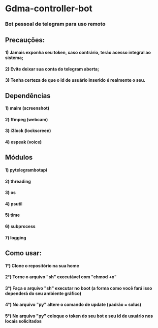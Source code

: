 # Gdma-controller-bot

### Bot pessoal de telegram para uso remoto

## Precauções:
#### 1) Jamais exponha seu token, caso contrário, terão acesso integral ao sistema;
#### 2) Evite deixar sua conta do telegram aberta;
#### 3) Tenha certeza de que o id de usuário inserido é realmente o seu.




## Dependências
#### 1) maim (screenshot)
#### 2) ffmpeg (webcam)
#### 3) i3lock (lockscreen)
#### 4) espeak (voice)




## Módulos
#### 1) pytelegrambotapi
#### 2) threading
#### 3) os
#### 4) psutil
#### 5) time
#### 6) subprocess
#### 7) logging




## Como usar:
#### 1°) Clone o repositório na sua home
#### 2°) Torne o arquivo "sh" executável com "chmod +x"
#### 3°) Faça o arquivo "sh" executar no boot (a forma como você fará isso dependerá do seu ambiente gráfico)
#### 4°) No arquivo "py" altere o comando de update (padrão = solus)
#### 5°) No arquivo "py" coloque o token do seu bot e seu id de usuário nos locais solicitados
